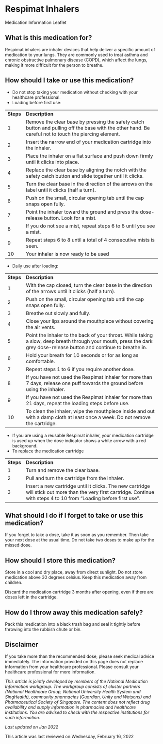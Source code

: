 # Respimat Inhalers

Medication Information Leaflet

What is this medication for?
----------------------------

Respimat inhalers are inhaler devices that help deliver a specific amount of medication to your lungs. They are commonly used to treat asthma and chronic obstructive pulmonary disease (COPD), which affect the lungs, making it more difficult for the person to breathe.

How should I take or use this medication?
-----------------------------------------

* Do not stop taking your medication without checking with your healthcare professional.
* Loading before first use:

|  |  |
| --- | --- |
| **​Steps** | ​**Description** |
| ​1 | ​Remove the clear base by pressing the safety catch button and pulling off the base with the other hand. Be careful not to touch the piercing element. |
| ​2 | ​Insert the narrow end of your medication cartridge into the inhaler. |
| ​3 | ​Place the inhaler on a flat surface and push down firmly until it clicks into place. |
| ​4 | ​Replace the clear base by aligning the notch with the safety catch button and slide together until it clicks. |
| ​5 | ​Turn the clear base in the direction of the arrows on the label until it clicks (half a turn). |
| ​6 | ​Push on the small, circular opening tab until the cap snaps open fully. |
| ​7 | ​Point the inhaler toward the ground and press the dose-release button. Look for a mist. |
| ​8 | ​If you do not see a mist, repeat steps 6 to 8 until you see a mist. |
| ​9 | ​Repeat steps 6 to 8 until a total of 4 consecutive mists is seen. |
| ​10 | ​Your inhaler is now ready to be used |

* Daily use after loading:

|  |  |
| --- | --- |
| **​Steps** | **​Description** |
| ​1 | ​With the cap closed, turn the clear base in the direction of the arrows until it clicks (half a turn). |
| ​2 | ​Push on the small, circular opening tab until the cap snaps open fully. |
| ​3 | ​Breathe out slowly and fully. |
| ​4 | ​Close your lips around the mouthpiece without covering the air vents. |
| ​5 | ​Point the inhaler to the back of your throat. While taking a slow, deep breath through your mouth, press the dark grey dose-release button and continue to breathe in. |
| ​6 | ​Hold your breath for 10 seconds or for as long as comfortable. |
| ​7 | ​Repeat steps 1 to 6 if you require another dose. |
| ​8 | ​If you have not used the Respimat inhaler for more than 7 days, release one puff towards the ground before using the inhaler. |
| ​9 | ​If you have not used the Respimat inhaler for more than 21 days, repeat the loading steps before use. |
| ​10 | ​To clean the inhaler, wipe the mouthpiece inside and out with a damp cloth at least once a week. Do not remove the cartridge. |

* If you are using a reusable Respimat inhaler, your medication cartridge is used up when the dose indicator shows a white arrow with a red background.
* To replace the medication cartridge

|  |  |
| --- | --- |
| **​Steps** | **​Description** |
| ​1 | ​Turn and remove the clear base. |
| ​2 | ​Pull and turn the cartridge from the inhaler. |
| ​3 | ​Insert a new cartridge until it clicks. The new cartridge will stick out more than the very first cartridge. Continue with steps 4 to 10 from “Loading before first use”. |

What should I do if I forget to take or use this medication?
------------------------------------------------------------

If you forget to take a dose, take it as soon as you remember. Then take your next dose at the usual time. Do not take two doses to make up for the missed dose.

How should I store this medication?
-----------------------------------

Store in a cool and dry place, away from direct sunlight. Do not store medication above 30 degrees celsius. Keep this medication away from children.

Discard the medication cartridge 3 months after opening, even if there are doses left in the cartridge.

How do I throw away this medication safely?
-------------------------------------------

Pack this medication into a black trash bag and seal it tightly before throwing into the rubbish chute or bin.

Disclaimer
----------

If you take more than the recommended dose, please seek medical advice immediately. The information provided on this page does not replace information from your healthcare professional. Please consult your healthcare professional for more information.

*This article is jointly developed by members of the National Medication Information workgroup. The workgroup consists of cluster partners (National Healthcare Group, National University Health System and SingHealth), community pharmacies (Guardian, Unity and Watsons) and Pharmaceutical Society of Singapore. The content does not reflect drug availability and supply information in pharmacies and healthcare institutions. You are advised to check with the respective institutions for such information.*

*Last updated on Jan 2022*

This article was last reviewed on
Wednesday, February 16, 2022